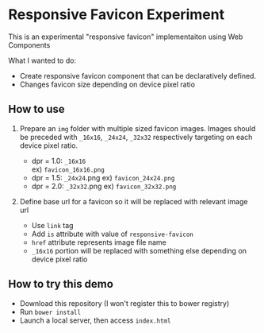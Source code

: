 # Responsive Favicon Experiment

This is an experimental "responsive favicon" implementaiton using Web Components

What I wanted to do:

- Create responsive favicon component that can be declaratively defined.
- Changes favicon size depending on device pixel ratio

## How to use

1. Prepare an `img` folder with multiple sized favicon images. Images should be preceded with `_16x16`, `_24x24`, `_32x32` respectively targeting on each device pixel ratio.
    - dpr = 1.0: `_16x16`  
      ex) `favicon_16x16.png`
    - dpr = 1.5: `_24x24`.png
      ex) `favicon_24x24.png`
    - dpr = 2.0: `_32x32`.png
      ex) `favicon_32x32.png`

2. Define base url for a favicon so it will be replaced with relevant image url

    <link is="responsive-favicon" href="img/favicon_16x16.png">

    - Use `link` tag
    - Add `is` attribute with value of `responsive-favicon`
    - `href` attribute represents image file name
    - `_16x16` portion will be replaced with something else depending on device pixel ratio

## How to try this demo
- Download this repository (I won't register this to bower registry)
- Run `bower install`
- Launch a local server, then access `index.html`
